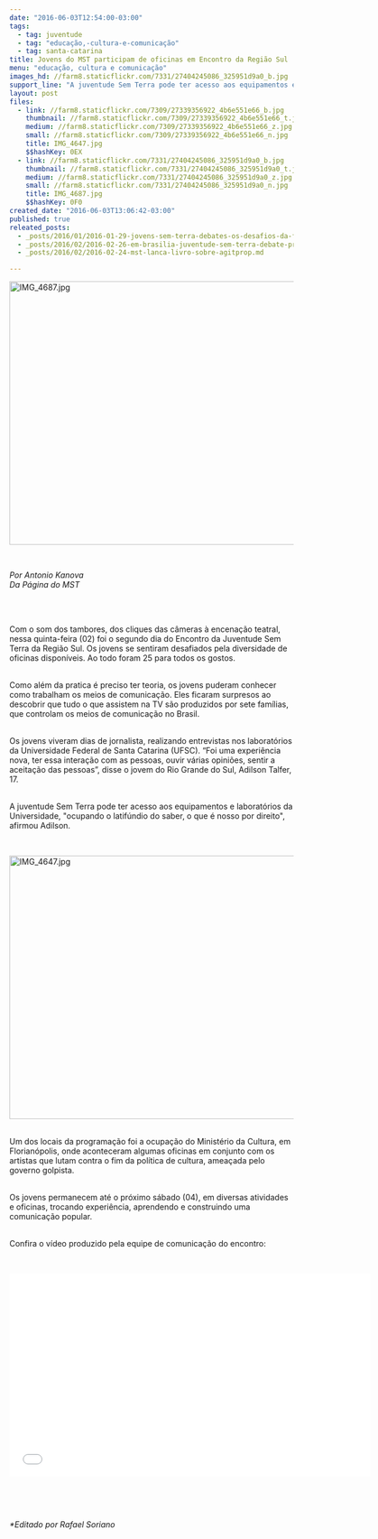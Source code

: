 ```yaml
---
date: "2016-06-03T12:54:00-03:00"
tags:
  - tag: juventude
  - tag: "educação,-cultura-e-comunicação"
  - tag: santa-catarina
title: Jovens do MST participam de oficinas em Encontro da Região Sul
menu: "educação, cultura e comunicação"
images_hd: //farm8.staticflickr.com/7331/27404245086_325951d9a0_b.jpg
support_line: "A juventude Sem Terra pode ter acesso aos equipamentos e laboratórios da Universidade, \"ocupando o latifúndio do saber\"."
layout: post
files:
  - link: //farm8.staticflickr.com/7309/27339356922_4b6e551e66_b.jpg
    thumbnail: //farm8.staticflickr.com/7309/27339356922_4b6e551e66_t.jpg
    medium: //farm8.staticflickr.com/7309/27339356922_4b6e551e66_z.jpg
    small: //farm8.staticflickr.com/7309/27339356922_4b6e551e66_n.jpg
    title: IMG_4647.jpg
    $$hashKey: 0EX
  - link: //farm8.staticflickr.com/7331/27404245086_325951d9a0_b.jpg
    thumbnail: //farm8.staticflickr.com/7331/27404245086_325951d9a0_t.jpg
    medium: //farm8.staticflickr.com/7331/27404245086_325951d9a0_z.jpg
    small: //farm8.staticflickr.com/7331/27404245086_325951d9a0_n.jpg
    title: IMG_4687.jpg
    $$hashKey: 0F0
created_date: "2016-06-03T13:06:42-03:00"
published: true
releated_posts:
  - _posts/2016/01/2016-01-29-jovens-sem-terra-debates-os-desafios-da-formacao-na-serra-gaucha.md
  - _posts/2016/02/2016-02-26-em-brasilia-juventude-sem-terra-debate-prioridades-do-campo.md
  - _posts/2016/02/2016-02-24-mst-lanca-livro-sobre-agitprop.md

---
```

<p><img alt="IMG_4687.jpg" height="467" src="//farm8.staticflickr.com/7331/27404245086_325951d9a0_b.jpg" width="700" /></p>

<p>&nbsp;</p>

<p><em>Por Antonio Kanova<br />
Da P&aacute;gina do MST</em></p>

<p>&nbsp;</p>

<p><br />
Com o som dos tambores, dos cliques das c&acirc;meras &agrave; encena&ccedil;&atilde;o teatral, nessa quinta-feira (02) foi o segundo dia do Encontro da Juventude Sem Terra da Regi&atilde;o Sul. Os jovens se sentiram desafiados pela diversidade de oficinas dispon&iacute;veis. Ao todo foram 25 para todos os gostos.</p>

<p><br />
Como al&eacute;m da pratica &eacute; preciso ter teoria, os jovens puderam conhecer como trabalham os meios de comunica&ccedil;&atilde;o. Eles ficaram surpresos ao descobrir que tudo o que assistem na TV s&atilde;o produzidos por sete fam&iacute;lias, que controlam os meios de comunica&ccedil;&atilde;o no Brasil.</p>

<p><br />
Os jovens viveram dias de jornalista, realizando entrevistas nos laborat&oacute;rios da Universidade Federal de Santa Catarina (UFSC). &ldquo;Foi uma experi&ecirc;ncia nova, ter essa intera&ccedil;&atilde;o com as pessoas, ouvir v&aacute;rias opini&otilde;es, sentir a aceita&ccedil;&atilde;o das pessoas&rdquo;, disse o jovem do Rio Grande do Sul, Adilson Talfer, 17.</p>

<p><br />
A juventude Sem Terra pode ter acesso aos equipamentos e laborat&oacute;rios da Universidade, &quot;ocupando o latif&uacute;ndio do saber, o que &eacute; nosso por direito&quot;, afirmou Adilson.</p>

<p>&nbsp;</p>

<p><img alt="IMG_4647.jpg" height="467" src="//farm8.staticflickr.com/7309/27339356922_4b6e551e66_b.jpg" width="700" /></p>

<p><br />
Um dos locais da programa&ccedil;&atilde;o foi a ocupa&ccedil;&atilde;o do Minist&eacute;rio da Cultura, em Florian&oacute;polis, onde aconteceram algumas oficinas em conjunto com os artistas que lutam contra o fim da pol&iacute;tica de cultura, amea&ccedil;ada pelo governo golpista.</p>

<p><br />
Os jovens permanecem at&eacute; o pr&oacute;ximo s&aacute;bado (04), em diversas atividades e oficinas, trocando experi&ecirc;ncia, aprendendo e construindo uma comunica&ccedil;&atilde;o popular.</p>

<p><br />
Confira o v&iacute;deo produzido pela equipe de comunica&ccedil;&atilde;o do encontro:</p>

<p>&nbsp;</p>

<p><iframe allowfullscreen="" frameborder="0" height="360" src="//www.youtube.com/embed/CQTZ-GaMoiU" width="640"></iframe></p>

<p>&nbsp;</p>

<p>&nbsp;</p>

<p><em>*Editado por Rafael Soriano</em></p>

<p>&nbsp;</p>

